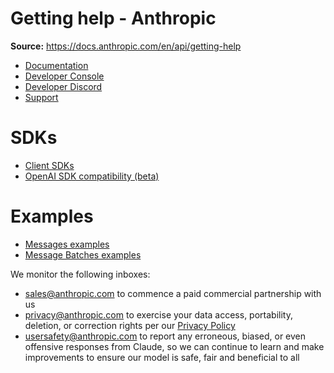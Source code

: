 # Getting help - Anthropic

**Source:** https://docs.anthropic.com/en/api/getting-help

- [Documentation](/en/home)
- [Developer Console](https://console.anthropic.com/)
- [Developer Discord](https://www.anthropic.com/discord)
- [Support](https://support.anthropic.com/)

# SDKs

* [Client SDKs](/en/api/client-sdks)
* [OpenAI SDK compatibility (beta)](/en/api/openai-sdk)

# Examples

* [Messages examples](/en/api/messages-examples)
* [Message Batches examples](/en/api/messages-batch-examples)

We monitor the following inboxes:

* [sales@anthropic.com](mailto:sales@anthropic.com) to commence a paid commercial partnership with us
* [privacy@anthropic.com](mailto:privacy@anthropic.com) to exercise your data access, portability, deletion, or correction rights per our [Privacy Policy](https://www.anthropic.com/privacy)
* [usersafety@anthropic.com](mailto:usersafety@anthropic.com) to report any erroneous, biased, or even offensive responses from Claude, so we can continue to learn and make improvements to ensure our model is safe, fair and beneficial to all
